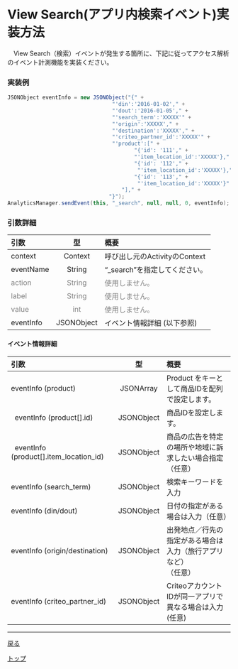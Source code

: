 #	View Search(アプリ内検索イベント)実装方法
　View Search（検索）イベントが発生する箇所に、下記に従ってアクセス解析のイベント計測機能を実装ください。

### 実装例

```java
JSONObject eventInfo = new JSONObject("{" +
                                 "'din':'2016-01-02'," +
                                 "'dout':'2016-01-05'," +
                                 "'search_term':'XXXXX'" +
                                 "'origin':'XXXXX'," +
                                 "'destination':'XXXXX'," +
                                 "'criteo_partner_id':'XXXXX'" +
                                 "'product':[" +
                                        "{'id': '111'," +
                                        "'item_location_id':'XXXXX'}," +
                                        "{'id': '112'," +
                                         "'item_location_id':'XXXXX'}," +
                                        "{'id': '113'," +
                                         "'item_location_id':'XXXXX'}" +
                                 	"]," +
                                "}");
AnalyticsManager.sendEvent(this, "_search", null, null, 0, eventInfo);
```

### 引数詳細

| 引数 | 型 | 概要 |
|:----------|:-----------:|:------------|
|context|Context|呼び出し元のActivityのContext|
|eventName|String|“\_search”を指定してください。|
|<span style="color:grey">action|<span style="color:grey">String|<span style="color:grey">使用しません。|
|<span style="color:grey">label|<span style="color:grey">String|<span style="color:grey">使用しません。|
|<span style="color:grey">value|<span style="color:grey">int|<span style="color:grey">使用しません。|
|eventInfo|JSONObject|イベント情報詳細 (以下参照)|


#### イベント情報詳細

| 引数 | 型 | 概要 |
|:----------|:-----------:|:------------|
|eventInfo (product)|JSONArray|Product をキーとして商品IDを配列で設定します。
|&nbsp;&nbsp;eventInfo (product[].id)|JSONObject|商品IDを設定します。|
|&nbsp;&nbsp;eventInfo (product[].item_location_id)|JSONObject|商品の広告を特定の場所や地域に訴求したい場合指定（任意）|
|eventInfo (search_term)|JSONObject|検索キーワードを入力|
|eventInfo (din/dout)|JSONObject|日付の指定がある場合は入力（任意）|
|eventInfo (origin/destination)|JSONObject|出発地点／行先の指定がある場合は入力（旅行アプリなど）</br>（任意）|
|eventInfo (criteo_partner_id)|JSONObject|CriteoアカウントIDが同一アプリで異なる場合は入力(任意)|

---
[戻る](/lang/ja//doc/fox_engagement/README.md)

[トップ](/lang/ja/README.md)

